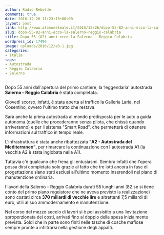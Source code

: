 ```yaml
---
author: Radio Rebelde
comments: true
date: 2016-12-26 11:23:13+00:00
layout: post
link: http://www.atomodelmale.it/2016/12/26/dopo-55-82-anni-ecco-la-salerno-reggio-calabria/
slug: dopo-55-82-anni-ecco-la-salerno-reggio-calabria
title: Dopo 55 (82) anni ecco la Salerno - Reggio Calabria
wordpress_id: 17496
image: uploads/2016/12/a3-1.jpg
categories:
- Italia
tags:
- Autostrada
- Reggio Calabria
- Salerno
---
```


Dopo 55 anni dall'apertura del primo cantiere, la ‘leggendaria' autostrada **Salerno – Reggio Calabria** è stata completata.

Giovedì scorso, infatti, è stata aperta al traffico la Galleria Laria, nel Cosentino, ovvero l'ultimo tratto che restava.

Sarà anche la prima autostrada al mondo predisposta per le auto a guida autonoma (quelle che procederanno senza pilota, che chissà quando arriveranno) e per il sistema "Smart Road", che permetterà di ottenere informazioni sul traffico in tempo reale.

L'infrastruttura è stata anche ribattezzata **"A2 - Autostrada del Mediterraneo"**, per rimarcare la continuazione con l'autostrada A1 (la vecchia A2 è stata inglobata nella A1).

Tuttavia c'è qualcuno che frena gli entusiasmi. Sembra infatti che l'opera possa dirsi completata solo grazie al fatto che tre lotti ancora in fase di progettazione siano stati esclusi all'ultimo momento inserendoli nel piano di manutenzione ordinaria.

I lavori della Salerno - Reggio Calabria durati 55 lunghi anni (82 se si tiene conto del primo piano regolatore che ne aveva previsto la realizzazione) sono costati circa **370 miliardi di vecchie lire** e altrettanti 7,5 miliardi di euro, utili al suo ammodernamento e manutenzione.

Nel corso del mezzo secolo di lavori si è poi assistito a una lievitazione sproporzionata dei costi, arrivati fino al doppio della spesa inizialmente prevista. Soldi che in parte sono finiti nelle tasche di cosche mafiose sempre pronte a infiltrarsi nella gestione degli appalti.
